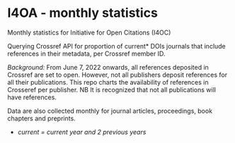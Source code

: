 # I4OA - monthly statistics

Monthly statistics for Initiative for Open Citations (I4OC) 

Querying Crossref API for proportion of current* DOIs journals that include references in their metadata, per Crossref member ID.

*Background:* From June 7, 2022 onwards, all references deposited in Crossref are set to open. However, not all publishers deposit references for all their publications. This repo charts the availability of references in Crosseref per publisher. NB It is recognized that not all publications will have references. 

Data are also collected monthly for journal articles, proceedings, book chapters and preprints.

* *current = current year and 2 previous years*




